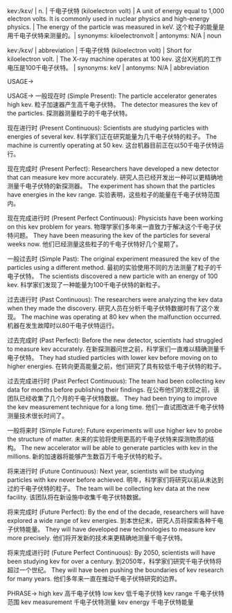 kev:/kɛv/ | n. | 千电子伏特 (kiloelectron volt) | A unit of energy equal to 1,000 electron volts.  It is commonly used in nuclear physics and high-energy physics. | The energy of the particle was measured in keV.  这个粒子的能量是用千电子伏特来测量的。| synonyms:  kiloelectronvolt | antonyms: N/A | noun

kev:/kɛv/ | abbreviation | 千电子伏特 (kiloelectron volt) | Short for kiloelectron volt. | The X-ray machine operates at 100 kev.  这台X光机的工作电压是100千电子伏特。 | synonyms: keV | antonyms: N/A | abbreviation


USAGE->

USAGE->
一般现在时 (Simple Present):
The particle accelerator generates high kev. 粒子加速器产生高千电子伏特。
The detector measures the kev of the particles. 探测器测量粒子的千电子伏特。

现在进行时 (Present Continuous):
Scientists are studying particles with energies of several kev. 科学家们正在研究能量为几千电子伏特的粒子。
The machine is currently operating at 50 kev. 这台机器目前正在以50千电子伏特运行。

现在完成时 (Present Perfect):
Researchers have developed a new detector that can measure kev more accurately. 研究人员已经开发出一种可以更精确地测量千电子伏特的新探测器。
The experiment has shown that the particles have energies in the kev range. 实验表明，这些粒子的能量在千电子伏特范围内。

现在完成进行时 (Present Perfect Continuous):
Physicists have been working on this kev problem for years. 物理学家们多年来一直致力于解决这个千电子伏特问题。
They have been measuring the kev of the particles for several weeks now. 他们已经测量这些粒子的千电子伏特好几个星期了。

一般过去时 (Simple Past):
The original experiment measured the kev of the particles using a different method. 最初的实验使用不同的方法测量了粒子的千电子伏特。
The scientists discovered a new particle with an energy of 100 kev. 科学家们发现了一种能量为100千电子伏特的新粒子。

过去进行时 (Past Continuous):
The researchers were analyzing the kev data when they made the discovery.  研究人员在分析千电子伏特数据时有了这个发现。
The machine was operating at 80 kev when the malfunction occurred.  机器在发生故障时以80千电子伏特运行。

过去完成时 (Past Perfect):
Before the new detector, scientists had struggled to measure kev accurately.  在新探测器问世之前，科学家们一直难以精确测量千电子伏特。
They had studied particles with lower kev before moving on to higher energies.  在转向更高能量之前，他们研究了具有较低千电子伏特的粒子。

过去完成进行时 (Past Perfect Continuous):
The team had been collecting kev data for months before publishing their findings.  在公布他们的发现之前，该团队已经收集了几个月的千电子伏特数据。
They had been trying to improve the kev measurement technique for a long time.  他们一直试图改进千电子伏特测量技术很长时间了。


一般将来时 (Simple Future):
Future experiments will use higher kev to probe the structure of matter. 未来的实验将使用更高的千电子伏特来探测物质的结构。
The new accelerator will be able to generate particles with kev in the millions. 新的加速器将能够产生数百万千电子伏特的粒子。

将来进行时 (Future Continuous):
Next year, scientists will be studying particles with kev never before achieved. 明年，科学家们将研究以前从未达到过的千电子伏特的粒子。
The team will be collecting kev data at the new facility. 该团队将在新设施中收集千电子伏特数据。

将来完成时 (Future Perfect):
By the end of the decade, researchers will have explored a wide range of kev energies. 到本世纪末，研究人员将探索各种千电子伏特能量。
They will have developed new technologies to measure kev more precisely. 他们将开发新的技术来更精确地测量千电子伏特。

将来完成进行时 (Future Perfect Continuous):
By 2050, scientists will have been studying kev for over a century. 到2050年，科学家们研究千电子伏特将超过一个世纪。
They will have been pushing the boundaries of kev research for many years. 他们多年来一直在推动千电子伏特研究的边界。


PHRASE->
high kev 高千电子伏特
low kev 低千电子伏特
kev range 千电子伏特范围
kev measurement 千电子伏特测量
kev energy 千电子伏特能量
